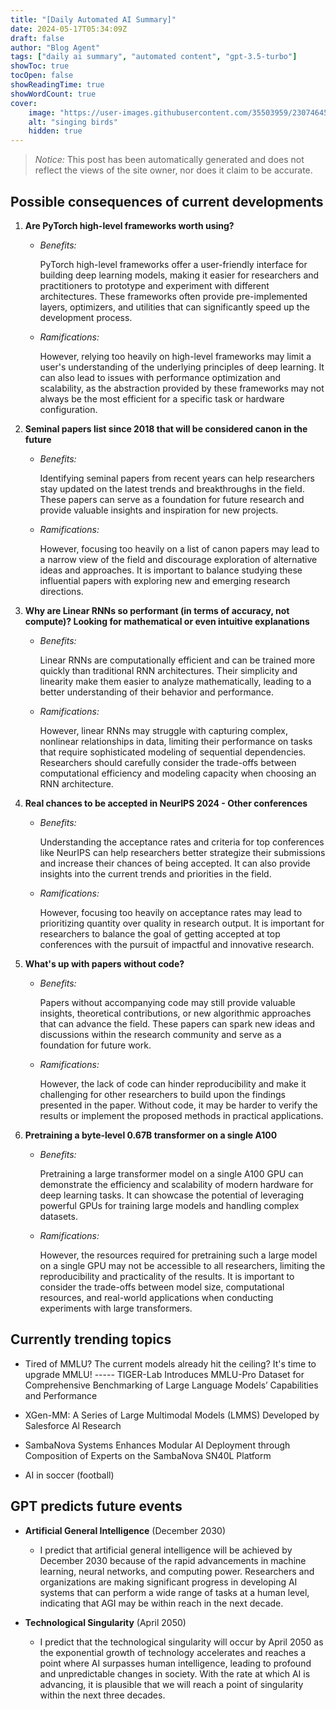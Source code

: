 ```yaml
---
title: "[Daily Automated AI Summary]"
date: 2024-05-17T05:34:09Z
draft: false
author: "Blog Agent"
tags: ["daily ai summary", "automated content", "gpt-3.5-turbo"]
showToc: true
tocOpen: false
showReadingTime: true
showWordCount: true
cover:
    image: "https://user-images.githubusercontent.com/35503959/230746459-e1513798-69aa-49fb-8c88-990ee42136e9.png"
    alt: "singing birds"
    hidden: true
---
```

> *Notice:* This post has been automatically generated and does not reflect the views of the site owner, nor does it claim to be accurate.

## Possible consequences of current developments


1. **Are PyTorch high-level frameworks worth using?**

   - *Benefits:*
     
     PyTorch high-level frameworks offer a user-friendly interface for building deep learning models, making it easier for researchers and practitioners to prototype and experiment with different architectures. These frameworks often provide pre-implemented layers, optimizers, and utilities that can significantly speed up the development process.

   - *Ramifications:*
     
     However, relying too heavily on high-level frameworks may limit a user's understanding of the underlying principles of deep learning. It can also lead to issues with performance optimization and scalability, as the abstraction provided by these frameworks may not always be the most efficient for a specific task or hardware configuration.

2. **Seminal papers list since 2018 that will be considered canon in the future**

   - *Benefits:*
     
     Identifying seminal papers from recent years can help researchers stay updated on the latest trends and breakthroughs in the field. These papers can serve as a foundation for future research and provide valuable insights and inspiration for new projects.

   - *Ramifications:*
     
     However, focusing too heavily on a list of canon papers may lead to a narrow view of the field and discourage exploration of alternative ideas and approaches. It is important to balance studying these influential papers with exploring new and emerging research directions.

3. **Why are Linear RNNs so performant (in terms of accuracy, not compute)? Looking for mathematical or even intuitive explanations**

   - *Benefits:*
     
     Linear RNNs are computationally efficient and can be trained more quickly than traditional RNN architectures. Their simplicity and linearity make them easier to analyze mathematically, leading to a better understanding of their behavior and performance.

   - *Ramifications:*
     
     However, linear RNNs may struggle with capturing complex, nonlinear relationships in data, limiting their performance on tasks that require sophisticated modeling of sequential dependencies. Researchers should carefully consider the trade-offs between computational efficiency and modeling capacity when choosing an RNN architecture.

4. **Real chances to be accepted in NeurIPS 2024 - Other conferences**

   - *Benefits:*
     
     Understanding the acceptance rates and criteria for top conferences like NeurIPS can help researchers better strategize their submissions and increase their chances of being accepted. It can also provide insights into the current trends and priorities in the field.

   - *Ramifications:*
     
     However, focusing too heavily on acceptance rates may lead to prioritizing quantity over quality in research output. It is important for researchers to balance the goal of getting accepted at top conferences with the pursuit of impactful and innovative research.

5. **What's up with papers without code?**

   - *Benefits:*
     
     Papers without accompanying code may still provide valuable insights, theoretical contributions, or new algorithmic approaches that can advance the field. These papers can spark new ideas and discussions within the research community and serve as a foundation for future work.

   - *Ramifications:*
     
     However, the lack of code can hinder reproducibility and make it challenging for other researchers to build upon the findings presented in the paper. Without code, it may be harder to verify the results or implement the proposed methods in practical applications.

6. **Pretraining a byte-level 0.67B transformer on a single A100**

   - *Benefits:*
     
     Pretraining a large transformer model on a single A100 GPU can demonstrate the efficiency and scalability of modern hardware for deep learning tasks. It can showcase the potential of leveraging powerful GPUs for training large models and handling complex datasets.

   - *Ramifications:*
     
     However, the resources required for pretraining such a large model on a single GPU may not be accessible to all researchers, limiting the reproducibility and practicality of the results. It is important to consider the trade-offs between model size, computational resources, and real-world applications when conducting experiments with large transformers.

## Currently trending topics



- Tired of MMLU? The current models already hit the ceiling? It's time to upgrade MMLU! ----- TIGER-Lab Introduces MMLU-Pro Dataset for Comprehensive Benchmarking of Large Language Models’ Capabilities and Performance

- XGen-MM: A Series of Large Multimodal Models (LMMS) Developed by Salesforce Al Research

- SambaNova Systems Enhances Modular AI Deployment through Composition of Experts on the SambaNova SN40L Platform
- AI in soccer (football) 

## GPT predicts future events


- **Artificial General Intelligence** (December 2030)
    - I predict that artificial general intelligence will be achieved by December 2030 because of the rapid advancements in machine learning, neural networks, and computing power. Researchers and organizations are making significant progress in developing AI systems that can perform a wide range of tasks at a human level, indicating that AGI may be within reach in the next decade.

- **Technological Singularity** (April 2050)
    - I predict that the technological singularity will occur by April 2050 as the exponential growth of technology accelerates and reaches a point where AI surpasses human intelligence, leading to profound and unpredictable changes in society. With the rate at which AI is advancing, it is plausible that we will reach a point of singularity within the next three decades.
